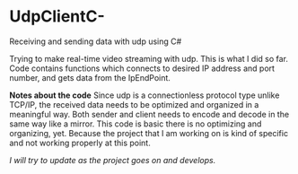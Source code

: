 # UdpClientC-
Receiving and sending data with udp using C#

Trying to make real-time video streaming with udp. This is what I did so far. Code contains functions which connects to desired IP address and port number, and gets data from the IpEndPoint.

**Notes about the code**
Since udp is a connectionless protocol type unlike TCP/IP, the received data needs to be optimized and organized in a meaningful way. Both sender and client needs to encode and decode in the same way like a mirror. This code is basic there is no optimizing and organizing, yet. Because the project that I am working on is kind of specific and not working properly at this point. 

_I will try to update as the project goes on and develops._
